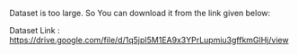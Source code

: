 Dataset is too large. So You can download it from the link given below: 

Dataset Link : https://drive.google.com/file/d/1q5jpI5M1EA9x3YPrLupmiu3gffkmGlHj/view
